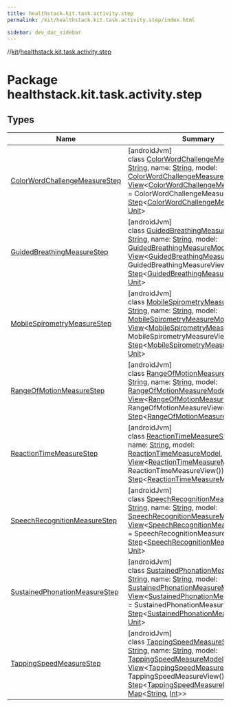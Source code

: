 ```yaml
---
title: healthstack.kit.task.activity.step
permalink: /kit/healthstack.kit.task.activity.step/index.html

sidebar: dev_doc_sidebar
---
```

//[kit](../../kit.html)/[healthstack.kit.task.activity.step](index.html)



# Package healthstack.kit.task.activity.step



## Types


| Name | Summary |
|---|---|
| [ColorWordChallengeMeasureStep](-color-word-challenge-measure-step/index.html) | [androidJvm]<br>class [ColorWordChallengeMeasureStep](-color-word-challenge-measure-step/index.html)(id: [String](https://kotlinlang.org/api/latest/jvm/stdlib/kotlin/-string/index.html), name: [String](https://kotlinlang.org/api/latest/jvm/stdlib/kotlin/-string/index.html), model: [ColorWordChallengeMeasureModel](../healthstack.kit.task.activity.model/-color-word-challenge-measure-model/index.html), view: [View](../healthstack.kit.task.base/-view/index.html)&lt;[ColorWordChallengeMeasureModel](../healthstack.kit.task.activity.model/-color-word-challenge-measure-model/index.html)&gt; = ColorWordChallengeMeasureView()) : [Step](../healthstack.kit.task.base/-step/index.html)&lt;[ColorWordChallengeMeasureModel](../healthstack.kit.task.activity.model/-color-word-challenge-measure-model/index.html), [Unit](https://kotlinlang.org/api/latest/jvm/stdlib/kotlin/-unit/index.html)&gt; |
| [GuidedBreathingMeasureStep](-guided-breathing-measure-step/index.html) | [androidJvm]<br>class [GuidedBreathingMeasureStep](-guided-breathing-measure-step/index.html)(id: [String](https://kotlinlang.org/api/latest/jvm/stdlib/kotlin/-string/index.html), name: [String](https://kotlinlang.org/api/latest/jvm/stdlib/kotlin/-string/index.html), model: [GuidedBreathingMeasureModel](../healthstack.kit.task.activity.model/-guided-breathing-measure-model/index.html), view: [View](../healthstack.kit.task.base/-view/index.html)&lt;[GuidedBreathingMeasureModel](../healthstack.kit.task.activity.model/-guided-breathing-measure-model/index.html)&gt; = GuidedBreathingMeasureView()) : [Step](../healthstack.kit.task.base/-step/index.html)&lt;[GuidedBreathingMeasureModel](../healthstack.kit.task.activity.model/-guided-breathing-measure-model/index.html), [Unit](https://kotlinlang.org/api/latest/jvm/stdlib/kotlin/-unit/index.html)&gt; |
| [MobileSpirometryMeasureStep](-mobile-spirometry-measure-step/index.html) | [androidJvm]<br>class [MobileSpirometryMeasureStep](-mobile-spirometry-measure-step/index.html)(id: [String](https://kotlinlang.org/api/latest/jvm/stdlib/kotlin/-string/index.html), name: [String](https://kotlinlang.org/api/latest/jvm/stdlib/kotlin/-string/index.html), model: [MobileSpirometryMeasureModel](../healthstack.kit.task.activity.model/-mobile-spirometry-measure-model/index.html), view: [View](../healthstack.kit.task.base/-view/index.html)&lt;[MobileSpirometryMeasureModel](../healthstack.kit.task.activity.model/-mobile-spirometry-measure-model/index.html)&gt; = MobileSpirometryMeasureView()) : [Step](../healthstack.kit.task.base/-step/index.html)&lt;[MobileSpirometryMeasureModel](../healthstack.kit.task.activity.model/-mobile-spirometry-measure-model/index.html), [Unit](https://kotlinlang.org/api/latest/jvm/stdlib/kotlin/-unit/index.html)&gt; |
| [RangeOfMotionMeasureStep](-range-of-motion-measure-step/index.html) | [androidJvm]<br>class [RangeOfMotionMeasureStep](-range-of-motion-measure-step/index.html)(id: [String](https://kotlinlang.org/api/latest/jvm/stdlib/kotlin/-string/index.html), name: [String](https://kotlinlang.org/api/latest/jvm/stdlib/kotlin/-string/index.html), model: [RangeOfMotionMeasureModel](../healthstack.kit.task.activity.model/-range-of-motion-measure-model/index.html), view: [View](../healthstack.kit.task.base/-view/index.html)&lt;[RangeOfMotionMeasureModel](../healthstack.kit.task.activity.model/-range-of-motion-measure-model/index.html)&gt; = RangeOfMotionMeasureView()) : [Step](../healthstack.kit.task.base/-step/index.html)&lt;[RangeOfMotionMeasureModel](../healthstack.kit.task.activity.model/-range-of-motion-measure-model/index.html), [Unit](https://kotlinlang.org/api/latest/jvm/stdlib/kotlin/-unit/index.html)&gt; |
| [ReactionTimeMeasureStep](-reaction-time-measure-step/index.html) | [androidJvm]<br>class [ReactionTimeMeasureStep](-reaction-time-measure-step/index.html)(id: [String](https://kotlinlang.org/api/latest/jvm/stdlib/kotlin/-string/index.html), name: [String](https://kotlinlang.org/api/latest/jvm/stdlib/kotlin/-string/index.html), model: [ReactionTimeMeasureModel](../healthstack.kit.task.activity.model/-reaction-time-measure-model/index.html), view: [View](../healthstack.kit.task.base/-view/index.html)&lt;[ReactionTimeMeasureModel](../healthstack.kit.task.activity.model/-reaction-time-measure-model/index.html)&gt; = ReactionTimeMeasureView()) : [Step](../healthstack.kit.task.base/-step/index.html)&lt;[ReactionTimeMeasureModel](../healthstack.kit.task.activity.model/-reaction-time-measure-model/index.html), [Unit](https://kotlinlang.org/api/latest/jvm/stdlib/kotlin/-unit/index.html)&gt; |
| [SpeechRecognitionMeasureStep](-speech-recognition-measure-step/index.html) | [androidJvm]<br>class [SpeechRecognitionMeasureStep](-speech-recognition-measure-step/index.html)(id: [String](https://kotlinlang.org/api/latest/jvm/stdlib/kotlin/-string/index.html), name: [String](https://kotlinlang.org/api/latest/jvm/stdlib/kotlin/-string/index.html), model: [SpeechRecognitionMeasureModel](../healthstack.kit.task.activity.model/-speech-recognition-measure-model/index.html), view: [View](../healthstack.kit.task.base/-view/index.html)&lt;[SpeechRecognitionMeasureModel](../healthstack.kit.task.activity.model/-speech-recognition-measure-model/index.html)&gt; = SpeechRecognitionMeasureView()) : [Step](../healthstack.kit.task.base/-step/index.html)&lt;[SpeechRecognitionMeasureModel](../healthstack.kit.task.activity.model/-speech-recognition-measure-model/index.html), [Unit](https://kotlinlang.org/api/latest/jvm/stdlib/kotlin/-unit/index.html)&gt; |
| [SustainedPhonationMeasureStep](-sustained-phonation-measure-step/index.html) | [androidJvm]<br>class [SustainedPhonationMeasureStep](-sustained-phonation-measure-step/index.html)(id: [String](https://kotlinlang.org/api/latest/jvm/stdlib/kotlin/-string/index.html), name: [String](https://kotlinlang.org/api/latest/jvm/stdlib/kotlin/-string/index.html), model: [SustainedPhonationMeasureModel](../healthstack.kit.task.activity.model/-sustained-phonation-measure-model/index.html), view: [View](../healthstack.kit.task.base/-view/index.html)&lt;[SustainedPhonationMeasureModel](../healthstack.kit.task.activity.model/-sustained-phonation-measure-model/index.html)&gt; = SustainedPhonationMeasureView()) : [Step](../healthstack.kit.task.base/-step/index.html)&lt;[SustainedPhonationMeasureModel](../healthstack.kit.task.activity.model/-sustained-phonation-measure-model/index.html), [Unit](https://kotlinlang.org/api/latest/jvm/stdlib/kotlin/-unit/index.html)&gt; |
| [TappingSpeedMeasureStep](-tapping-speed-measure-step/index.html) | [androidJvm]<br>class [TappingSpeedMeasureStep](-tapping-speed-measure-step/index.html)(id: [String](https://kotlinlang.org/api/latest/jvm/stdlib/kotlin/-string/index.html), name: [String](https://kotlinlang.org/api/latest/jvm/stdlib/kotlin/-string/index.html), model: [TappingSpeedMeasureModel](../healthstack.kit.task.activity.model/-tapping-speed-measure-model/index.html), view: [View](../healthstack.kit.task.base/-view/index.html)&lt;[TappingSpeedMeasureModel](../healthstack.kit.task.activity.model/-tapping-speed-measure-model/index.html)&gt; = TappingSpeedMeasureView()) : [Step](../healthstack.kit.task.base/-step/index.html)&lt;[TappingSpeedMeasureModel](../healthstack.kit.task.activity.model/-tapping-speed-measure-model/index.html), [Map](https://kotlinlang.org/api/latest/jvm/stdlib/kotlin.collections/-map/index.html)&lt;[String](https://kotlinlang.org/api/latest/jvm/stdlib/kotlin/-string/index.html), [Int](https://kotlinlang.org/api/latest/jvm/stdlib/kotlin/-int/index.html)&gt;&gt; |

